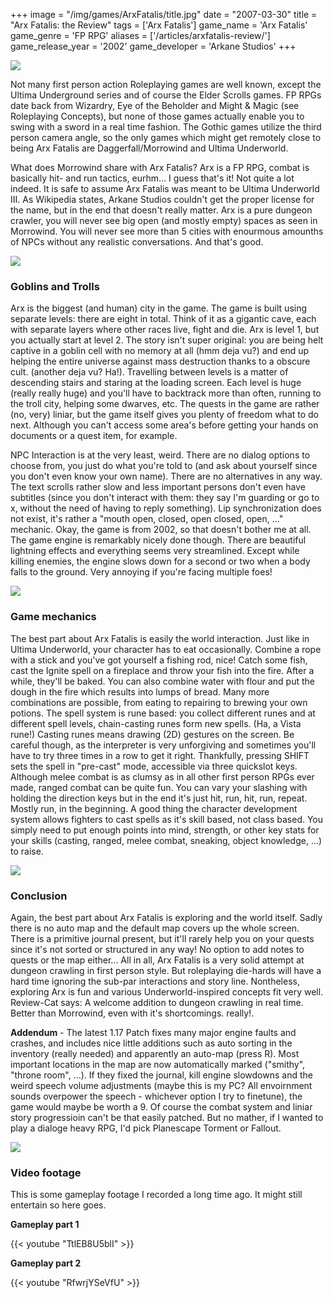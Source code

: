 +++
image = "/img/games/ArxFatalis/title.jpg"
date = "2007-03-30"
title = "Arx Fatalis: the Review"
tags = ['Arx Fatalis']
game_name = 'Arx Fatalis'
game_genre = 'FP RPG'
aliases = ['/articles/arxfatalis-review/']
game_release_year = '2002'
game_developer = 'Arkane Studios'
+++

<img src="/img/Guides/ArxFatalis.jpg"/>

Not many first person action Roleplaying games are well known, except the Ultima Underground series and of course the Elder Scrolls games. FP RPGs date back from Wizardry, Eye of the Beholder and Might & Magic (see Roleplaying Concepts), but none of those games actually enable you to swing with a sword in a real time fashion. The Gothic games utilize the third person camera angle, so the only games which might get remotely close to being Arx Fatalis are Daggerfall/Morrowind and Ultima Underworld.

What does Morrowind share with Arx Fatalis? Arx is a FP RPG, combat is basically hit- and run tactics, eurhm... I guess that's it! Not quite a lot indeed. It is safe to assume Arx Fatalis was meant to be Ultima Underworld III. As Wikipedia states, Arkane Studios couldn't get the proper license for the name, but in the end that doesn't really matter. Arx is a pure dungeon crawler, you will never see big open (and mostly empty) spaces as seen in Morrowind. You will never see more than 5 cities with enourmous amounths of NPCs without any realistic conversations. And that's good.

![](/img/games/ArxFatalis/screens/04_bow.jpg)

### Goblins and Trolls

Arx is the biggest (and human) city in the game. The game is built using separate levels: there are eight in total. Think of it as a gigantic cave, each with separate layers where other races live, fight and die. Arx is level 1, but you actually start at level 2. The story isn't super original: you are being helt captive in a goblin cell with no memory at all (hmm deja vu?) and end up helping the entire universe against mass destruction thanks to a obscure cult. (another deja vu? Ha!). Travelling between levels is a matter of descending stairs and staring at the loading screen. Each level is huge (really really huge) and you'll have to backtrack more than often, running to the troll city, helping some dwarves, etc. The quests in the game are rather (no, very) liniar, but the game itself gives you plenty of freedom what to do next. Although you can't access some area's before getting your hands on documents or a quest item, for example.

NPC Interaction is at the very least, weird. There are no dialog options to choose from, you just do what you're told to (and ask about yourself since you don't even know your own name). There are no alternatives in any way. The text scrolls rather slow and less important persons don't even have subtitles (since you don't interact with them: they say I'm guarding or go to x, without the need of having to reply something). Lip synchronization does not exist, it's rather a "mouth open, closed, open closed, open, ..." mechanic. Okay, the game is from 2002, so that doesn't bother me at all. The game engine is remarkably nicely done though. There are beautiful lightning effects and everything seems very streamlined. Except while killing enemies, the engine slows down for a second or two when a body falls to the ground. Very annoying if you're facing multiple foes!

![](/img/games/ArxFatalis/screens/05_stats.jpg)

### Game mechanics

The best part about Arx Fatalis is easily the world interaction. Just like in Ultima Underworld, your character has to eat occasionally. Combine a rope with a stick and you've got yourself a fishing rod, nice! Catch some fish, cast the Ignite spell on a fireplace and throw your fish into the fire. After a while, they'll be baked. You can also combine water with flour and put the dough in the fire which results into lumps of bread. Many more combinations are possible, from eating to repairing to brewing your own potions. The spell system is rune based: you collect different runes and at different spell levels, chain-casting runes form new spells. (Ha, a Vista rune!) Casting runes means drawing (2D) gestures on the screen. Be careful though, as the interpreter is very unforgiving and sometimes you'll have to try three times in a row to get it right. Thankfully, pressing SHIFT sets the spell in "pre-cast" mode, accessible via three quickslot keys.
Although melee combat is as clumsy as in all other first person RPGs ever made, ranged combat can be quite fun. You can vary your slashing with holding the direction keys but in the end it's just hit, run, hit, run, repeat. Mostly run, in the beginning. A good thing the character development system allows fighters to cast spells as it's skill based, not class based. You simply need to put enough points into mind, strength, or other key stats for your skills (casting, ranged, melee combat, sneaking, object knowledge, ...) to raise.

![](/img/games/ArxFatalis/screens/01_alchemy.jpg)

### Conclusion

Again, the best part about Arx Fatalis is exploring and the world itself. Sadly there is no auto map and the default map covers up the whole screen. There is a primitive journal present, but it'll rarely help you on your quests since it's not sorted or structured in any way! No option to add notes to quests or the map either...
All in all, Arx Fatalis is a very solid attempt at dungeon crawling in first person style. But roleplaying die-hards will have a hard time ignoring the sub-par interactions and story line. Nontheless, exploring Arx is fun and various Underworld-inspired concepts fit very well.
Review-Cat says: A welcome addition to dungeon crawling in real time. Better than Morrowind, even with it's shortcomings. really!.
 
**Addendum** - The latest 1.17 Patch fixes many major engine faults and crashes, and includes nice little additions such as auto sorting in the inventory (really needed) and apparently an auto-map (press R). Most important locations in the map are now automatically marked ("smithy", "throne room", ...). If they fixed the journal, kill engine slowdowns and the weird speech volume adjustments (maybe this is my PC? All envoirnment sounds overpower the speech - whichever option I try to finetune), the game would maybe be worth a 9. Of course the combat system and liniar story progressioin can't be that easily patched. But no mather, if I wanted to play a dialoge heavy RPG, I'd pick Planescape Torment or Fallout.

![](/img/games/ArxFatalis/screens/02_library.jpg)

### Video footage

This is some gameplay footage I recorded a long time ago. It might still entertain so here goes. 

**Gameplay part 1**

{{< youtube "TtlEB8U5blI" >}}

**Gameplay part 2**

{{< youtube "RfwrjYSeVfU" >}}
